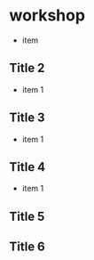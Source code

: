# workshop

 * item

## Title 2

 * item 1

## Title 3

  * item 1

## Title 4

  * item 1

## Title 5

## Title 6
